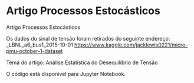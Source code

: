 # Artigo Processos Estocásticos
Artigo Processos Estocásticos

Os dados do sinal de tensão foram retirados do seguinte endereço:
_LBNL_a6_bus1_2015-10-01
https://www.kaggle.com/jacklewis0221/micro-pmu-october-1-dataset


Tema do artigo:
Análise Estatística do Desequilíbrio de Tensão

O código está disponível para Jupyter Notebook.

